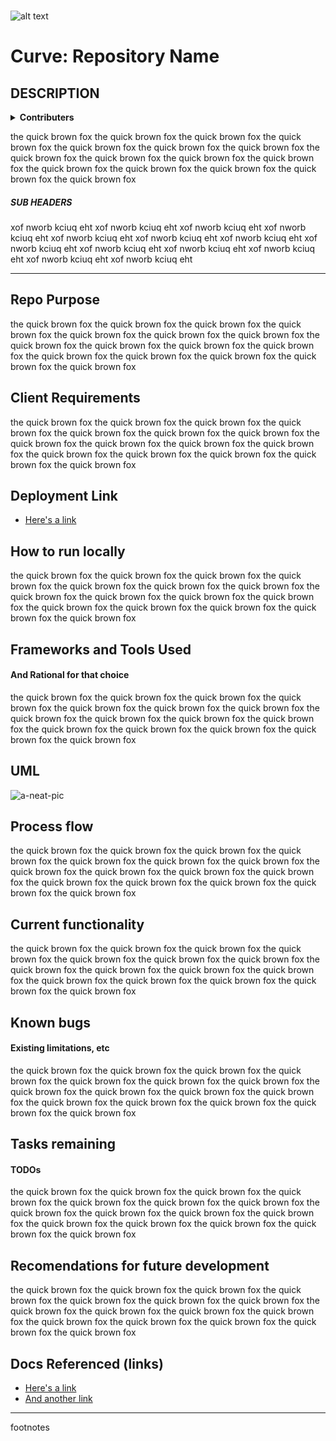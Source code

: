 <br>

![alt text](https://github.com/CodeFellows-Curve/project-resources/blob/master/assets/logoSnip.JPG)
# Curve: Repository Name

## DESCRIPTION

<details>
  <summary><b>Contributers</b></summary>
    <ul>
      <li>Person One</li>
      <li>Person Two</li>
      <li>Person Three</li>
      <li>Person Four</li>
    </ul>
</details>

the quick brown fox the quick brown fox the quick brown fox the quick brown fox the quick brown fox the quick brown fox the quick brown fox the quick brown fox the quick brown fox the quick brown fox the quick brown fox the quick brown fox the quick brown fox the quick brown fox the quick brown fox the quick brown fox 


##### SUB HEADERS

xof nworb kciuq eht xof nworb kciuq eht xof nworb kciuq eht xof nworb kciuq eht xof nworb kciuq eht xof nworb kciuq eht xof nworb kciuq eht xof nworb kciuq eht xof nworb kciuq eht xof nworb kciuq eht xof nworb kciuq eht xof nworb kciuq eht xof nworb kciuq eht 

***


## Repo Purpose


the quick brown fox the quick brown fox the quick brown fox the quick brown fox the quick brown fox the quick brown fox the quick brown fox the quick brown fox the quick brown fox the quick brown fox the quick brown fox the quick brown fox the quick brown fox the quick brown fox the quick brown fox the quick brown fox 


## Client Requirements


the quick brown fox the quick brown fox the quick brown fox the quick brown fox the quick brown fox the quick brown fox the quick brown fox the quick brown fox the quick brown fox the quick brown fox the quick brown fox the quick brown fox the quick brown fox the quick brown fox the quick brown fox the quick brown fox 


## Deployment Link


* [Here's a link](http://someurl.link)


## How to run locally


the quick brown fox the quick brown fox the quick brown fox the quick brown fox the quick brown fox the quick brown fox the quick brown fox the quick brown fox the quick brown fox the quick brown fox the quick brown fox the quick brown fox the quick brown fox the quick brown fox the quick brown fox the quick brown fox 


## Frameworks and Tools Used

#### And Rational for that choice


the quick brown fox the quick brown fox the quick brown fox the quick brown fox the quick brown fox the quick brown fox the quick brown fox the quick brown fox the quick brown fox the quick brown fox the quick brown fox the quick brown fox the quick brown fox the quick brown fox the quick brown fox the quick brown fox 


## UML

![a-neat-pic](http://someurl.link)


## Process flow


the quick brown fox the quick brown fox the quick brown fox the quick brown fox the quick brown fox the quick brown fox the quick brown fox the quick brown fox the quick brown fox the quick brown fox the quick brown fox the quick brown fox the quick brown fox the quick brown fox the quick brown fox the quick brown fox 


## Current functionality


the quick brown fox the quick brown fox the quick brown fox the quick brown fox the quick brown fox the quick brown fox the quick brown fox the quick brown fox the quick brown fox the quick brown fox the quick brown fox the quick brown fox the quick brown fox the quick brown fox the quick brown fox the quick brown fox 


## Known bugs 

#### Existing limitations, etc


the quick brown fox the quick brown fox the quick brown fox the quick brown fox the quick brown fox the quick brown fox the quick brown fox the quick brown fox the quick brown fox the quick brown fox the quick brown fox the quick brown fox the quick brown fox the quick brown fox the quick brown fox the quick brown fox 


## Tasks remaining 

#### TODOs


the quick brown fox the quick brown fox the quick brown fox the quick brown fox the quick brown fox the quick brown fox the quick brown fox the quick brown fox the quick brown fox the quick brown fox the quick brown fox the quick brown fox the quick brown fox the quick brown fox the quick brown fox the quick brown fox 


## Recomendations for future development


the quick brown fox the quick brown fox the quick brown fox the quick brown fox the quick brown fox the quick brown fox the quick brown fox the quick brown fox the quick brown fox the quick brown fox the quick brown fox the quick brown fox the quick brown fox the quick brown fox the quick brown fox the quick brown fox 


## Docs Referenced (links)


* [Here's a link](http://someurl.link)
* [And another link](http://someurl.link)



<!-- ##### SUB HEADERS -->
<!--
 xof nworb kciuq eht xof nworb kciuq eht xof nworb kciuq eht xof nworb kciuq eht xof nworb kciuq eht xof nworb kciuq eht xof nworb kciuq eht xof nworb kciuq eht xof nworb kciuq eht xof nworb kciuq eht xof nworb kciuq eht xof nworb kciuq eht xof nworb kciuq eht 
-->
***

footnotes


<!-- Lengthy lists of things? Use: -->
<!--
<details>
  <summary><b>List Title</b></summary>
    <ul>
      <li></li>
      <li></li>
      <li></li>
      <li></li>
    </ul>
</details>
 -->

<!-- Endpoints? Methods? Arguments? Can use: -->
<!-- 
| Method | Use | Big O Time | Big O Space | IN | OUT |
| :----------- | :----------- | :-------------: | :-------------: | :-----------: | :-----------: |
| Method | desc | O(n) | O(n) | DICT | LIST |
 -->
